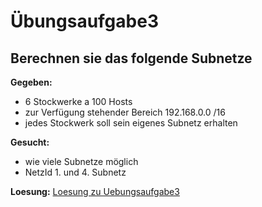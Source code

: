 # Übungsaufgabe3

## Berechnen sie das folgende Subnetze
**Gegeben:**
- 6 Stockwerke a 100 Hosts
- zur Verfügung stehender Bereich 192.168.0.0 /16
- jedes Stockwerk soll sein eigenes Subnetz erhalten

**Gesucht:**
- wie viele Subnetze möglich
- NetzId 1. und 4. Subnetz

**Loesung:**
[Loesung zu Uebungsaufgabe3](https://github.com/ppedvAG/KW44-NetzwerkTCPIP/blob/master/WhiteBoard/Tag1-IP-Uebung3-Loesung.png "Loesung")